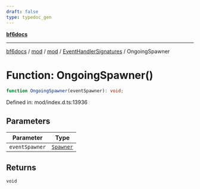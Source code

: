 ```yaml
---
draft: false
type: typedoc_gen
---
```


[**bf6docs**](../../../../_index.md)

***

[bf6docs](../../../../_index.md) / [mod](../../../_index.md) / [mod](../../_index.md) / [EventHandlerSignatures](../_index.md) / OngoingSpawner

# Function: OngoingSpawner()

```ts
function OngoingSpawner(eventSpawner): void;
```

Defined in: mod/index.d.ts:13936

## Parameters

| Parameter | Type |
| ------ | ------ |
| `eventSpawner` | [`Spawner`](../../Spawner/_index.md) |

## Returns

`void`
